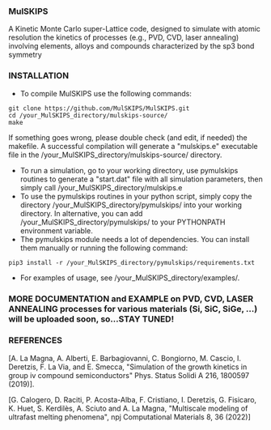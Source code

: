 ### MulSKIPS
A Kinetic Monte Carlo super-Lattice code, designed to simulate with atomic resolution the kinetics of processes (e.g., PVD, CVD, laser annealing) involving elements, alloys and compounds characterized by the sp3 bond symmetry

### INSTALLATION 

- To compile MulSKIPS use the following commands:

```
git clone https://github.com/MulSKIPS/MulSKIPS.git
cd /your_MulSKIPS_directory/mulskips-source/ 
make 
```

If something goes wrong, please double check (and edit, if needed) the makefile.
A successful compilation will generate a "mulskips.e" executable file in the /your_MulSKIPS_directory/mulskips-source/ directory.

- To run a simulation, go to your working directory, use pymulskips routines to generate a "start.dat" file with all simulation parameters, then simply call  /your_MulSKIPS_directory/mulskips.e  
- To use the pymulskips routines in your python script, simply copy the directory /your_MulSKIPS_directory/pymulskips/ into your working directory.
In alternative, you can add /your_MulSKIPS_directory/pymulskips/ to your PYTHONPATH environment variable.
- The pymulskips module needs a lot of dependencies. You can install them manually or running the following command:
```
pip3 install -r /your_MulSKIPS_directory/pymulskips/requirements.txt
```
- For examples of usage, see /your_MulSKIPS_directory/examples/.




### MORE DOCUMENTATION and EXAMPLE on PVD, CVD, LASER ANNEALING processes for various materials (Si, SiC, SiGe, ...) will be uploaded soon, so...STAY TUNED!


### REFERENCES

[A. La Magna, A. Alberti, E. Barbagiovanni, C. Bongiorno, M. Cascio, 
I. Deretzis, F. La Via, and E. Smecca, "Simulation of the growth kinetics
in group iv compound semiconductors" Phys. Status Solidi A 216, 1800597 (2019)].

[G. Calogero, D. Raciti, P. Acosta-Alba, F. Cristiano, I. Deretzis, G. Fisicaro, K. Huet,
S. Kerdilès, A. Sciuto and A. La Magna, "Multiscale modeling of ultrafast melting
phenomena", npj Computational Materials 8, 36 (2022)]


<!--
block comment
-->
